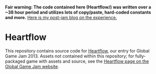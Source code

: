 **Fair warning: The code contained here (Heartflow/) was written over a ~38 hour period and utilizes lots of copy/paste, hard-coded constants and more.** [Here is my post-jam blog on the experience.](http://hfaran.com/wp/jamming-with-most-creative-people-in-vancouver/)

Heartflow
=========
This repository contains source code for [Heartflow](http://2013.globalgamejam.org/2013/heartflow), our entry for Global Game Jam 2013.
Assets not contained within this repository; for fully-packaged game with assets and source, see
the [Heartflow page on the Global Game Jam website](http://2013.globalgamejam.org/2013/heartflow).
